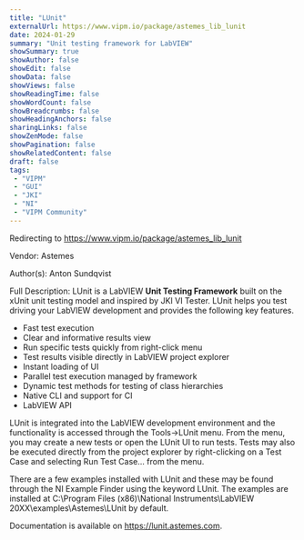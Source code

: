 ```yaml
---
title: "LUnit"
externalUrl: https://www.vipm.io/package/astemes_lib_lunit
date: 2024-01-29
summary: "Unit testing framework for LabVIEW"
showSummary: true
showAuthor: false
showEdit: false
showData: false
showViews: false
showReadingTime: false
showWordCount: false
showBreadcrumbs: false
showHeadingAnchors: false
sharingLinks: false
showZenMode: false
showPagination: false
showRelatedContent: false
draft: false
tags:
 - "VIPM"
 - "GUI"
 - "JKI"
 - "NI"
 - "VIPM Community"
---
```


Redirecting to https://www.vipm.io/package/astemes_lib_lunit

Vendor: Astemes

Author(s): Anton Sundqvist
 
Full Description:
LUnit is a LabVIEW **Unit Testing Framework** built on the xUnit unit testing model and inspired by JKI VI Tester. LUnit helps you test driving your LabVIEW development and provides the following key features.

- Fast test execution
- Clear and informative results view
- Run specific tests quickly from right-click menu
- Test results visible directly in LabVIEW project explorer
- Instant loading of UI
- Parallel test execution managed by framework
- Dynamic test methods for testing of class hierarchies
- Native CLI and support for CI
- LabVIEW API

LUnit is integrated into the LabVIEW development environment and the functionality is accessed through the Tools->LUnit menu. From the menu, you may create a new tests or open the LUnit UI to run tests. Tests may also be executed directly from the project explorer by right-clicking on a Test Case and selecting Run Test Case... from the menu.

There are a few examples installed with LUnit and these may be found through the NI Example Finder using the keyword LUnit. The examples are installed at C:\\Program Files (x86)\\National Instruments\\LabVIEW 20XX\\examples\\Astemes\\LUnit by default.

Documentation is available on https://lunit.astemes.com.